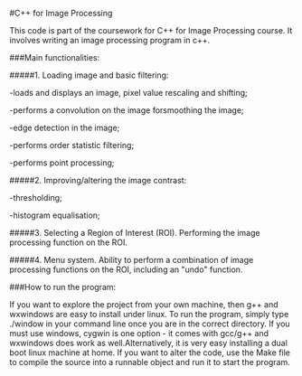 #C++ for Image Processing

This code is part of the coursework for C++ for Image Processing course. It involves writing an image processing program in c++.

###Main functionalities:

#####1. Loading image and basic filtering:

-loads and displays an image, pixel value rescaling and shifting;

-performs a convolution on the image forsmoothing the image;

-edge detection in the image;

-performs order statistic filtering;

-performs point processing;

#####2. Improving/altering the image contrast:

-thresholding;

-histogram equalisation;

#####3. Selecting a Region of Interest (ROI). Performing the image processing function on the ROI.

#####4. Menu system. Ability to perform a combination of image processing functions on the ROI, including an "undo" function.

###How to run the program:

If you want to explore the project from your own machine, then g++ and wxwindows are easy to install under linux. To run the program, simply type ./window in your command line once you are in the correct directory. If you must use windows, cygwin is one option - it comes with gcc/g++ and wxwindows does work as well.Alternatively, it is very easy installing a dual boot linux machine at home. If you want to alter the code, use the Make file to compile the source into a runnable object and run it to start the program.
